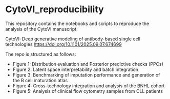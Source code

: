 # CytoVI_reproducibility
This repository contains the notebooks and scripts to reproduce the analysis of the CytoVI manuscript:

CytoVI: Deep generative modeling of antibody-based single cell technologies
https://doi.org/10.1101/2025.09.07.674699

The repo is structured as follows:

- Figure 1: Distribution evaluation and Posterior predictive checks (PPCs)
- Figure 2: Latent space interpretability and batch integration
- Figure 3: Benchmarking of imputation performance and generation of the B cell maturation atlas
- Figure 4: Cross-technology integration and analysis of the BNHL cohort
- Figure 5: Analysis of clinical flow cytometry samples from CLL patients